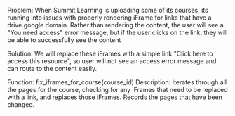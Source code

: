 Problem: When Summit Learning is uploading some of its courses, its running into issues with properly rendering iFrame for links that have a drive.google domain. Rather than rendering the content, the user will see a "You need access" error message, but if the user clicks on the link, they will be able to successfully see the content 

Solution: We will replace these iFrames with a simple link "Click here to access this resource", so user will not see an access error message and can route to the content easily. 

Function: fix_iframes_for_course(course_id)
Description: Iterates through all the pages for the course, checking for any iFrames that need to be replaced with a link, and replaces those iFrames. Records the pages that have been changed. 
